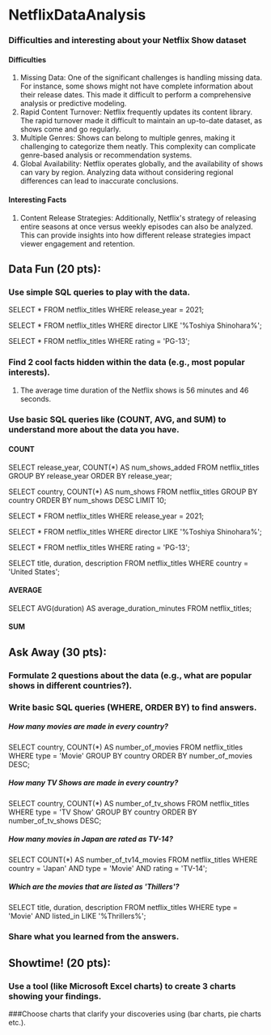 # NetflixDataAnalysis

### Difficulties and interesting about your Netflix Show dataset 
#### Difficulties
1. Missing Data: One of the significant challenges is handling missing data. For instance, some shows might not have complete information about their release dates. This made it difficult to perform a comprehensive analysis 
   or predictive modeling.
2. Rapid Content Turnover: Netflix frequently updates its content library. The rapid turnover made it difficult to maintain an up-to-date dataset, as shows come and go regularly.
3. Multiple Genres: Shows can belong to multiple genres, making it challenging to categorize them neatly. This complexity can complicate genre-based analysis or recommendation systems.
4. Global Availability: Netflix operates globally, and the availability of shows can vary by region. Analyzing data without considering regional differences can lead to inaccurate conclusions.

#### Interesting Facts
 1. Content Release Strategies: Additionally, Netflix's strategy of releasing entire seasons at once versus weekly episodes can also be analyzed. This can provide insights into how different release strategies impact       viewer engagement and retention.

## Data Fun (20 pts):

### Use simple SQL queries to play with the data.
  SELECT * 
  FROM netflix_titles
  WHERE release_year = 2021;
  
  SELECT * 
  FROM netflix_titles
  WHERE director LIKE '%Toshiya Shinohara%';
  
  SELECT * 
  FROM netflix_titles
  WHERE rating = 'PG-13';
  
### Find 2 cool facts hidden within the data (e.g., most popular interests).
  1. The average time duration of the Netflix shows is 56 minutes and 46 seconds.

### Use basic SQL queries like (COUNT, AVG, and SUM) to understand more about the data you have.
#### COUNT
  SELECT release_year, COUNT(*) AS num_shows_added
  FROM netflix_titles
  GROUP BY release_year
  ORDER BY release_year;

  SELECT country, COUNT(*) AS num_shows
  FROM netflix_titles
  GROUP BY country
  ORDER BY num_shows DESC
  LIMIT 10;

  SELECT * 
  FROM netflix_titles
  WHERE release_year = 2021;
  
  SELECT * 
  FROM netflix_titles
  WHERE director LIKE '%Toshiya Shinohara%';
  
  SELECT * 
  FROM netflix_titles
  WHERE rating = 'PG-13';

  SELECT title, duration, description
  FROM netflix_titles
  WHERE country = 'United States';
  
#### AVERAGE
  SELECT AVG(duration) AS average_duration_minutes
  FROM netflix_titles;

#### SUM

## Ask Away (30 pts):

### Formulate 2 questions about the data (e.g., what are popular shows in different countries?).
### Write basic SQL queries (WHERE, ORDER BY) to find answers.
##### How many movies are made in every country?
   SELECT country, COUNT(*) AS number_of_movies
   FROM netflix_titles
   WHERE type = 'Movie'
   GROUP BY country
   ORDER BY number_of_movies DESC;

##### How many TV Shows are made in every country?
   SELECT country, COUNT(*) AS number_of_tv_shows
   FROM netflix_titles
   WHERE type = 'TV Show'
   GROUP BY country
   ORDER BY number_of_tv_shows DESC;

##### How many movies in Japan are rated as TV-14?
   SELECT COUNT(*) AS number_of_tv14_movies
   FROM netflix_titles
   WHERE country = 'Japan'
     AND type = 'Movie'
     AND rating = 'TV-14';
     
##### Which are the movies that are listed as 'Thillers'?
   SELECT title, duration, description
   FROM netflix_titles
   WHERE type = 'Movie'
     AND listed_in LIKE '%Thrillers%';

### Share what you learned from the answers.

## Showtime! (20 pts):
### Use a tool (like Microsoft Excel charts) to create 3 charts showing your findings.
###Choose charts that clarify your discoveries using (bar charts, pie charts etc.).

